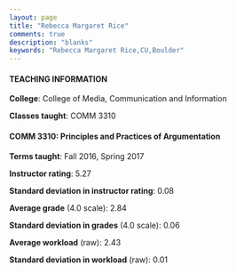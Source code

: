 ```yaml
---
layout: page
title: "Rebecca Margaret Rice" 
comments: true
description: "blanks"
keywords: "Rebecca Margaret Rice,CU,Boulder"
---
```

<head>
<script src="https://ajax.googleapis.com/ajax/libs/jquery/2.1.3/jquery.min.js"></script>
<script src="https://dl.dropboxusercontent.com/s/pc42nxpaw1ea4o9/highcharts.js?dl=0"></script>
<!-- <script src="../assets/js/highcharts.js"></script> -->
<style type="text/css">@font-face {
	font-family: "Bebas Neue";
	src: url(https://www.filehosting.org/file/details/544349/BebasNeue Regular.otf) format("opentype");
	}
	h1.Bebas { 
		font-family: "Bebas Neue", Verdana, Tahoma;
	}
</style>
</head>
	   
#### TEACHING INFORMATION

**College**: College of Media, Communication and Information

**Classes taught**: COMM 3310

#### COMM 3310: Principles and Practices of Argumentation

**Terms taught**: Fall 2016, Spring 2017

**Instructor rating**: 5.27

**Standard deviation in instructor rating**: 0.08

**Average grade** (4.0 scale): 2.84

**Standard deviation in grades** (4.0 scale): 0.06

**Average workload** (raw): 2.43

**Standard deviation in workload** (raw): 0.01


